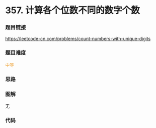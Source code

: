 # 357. 计算各个位数不同的数字个数

### 题目链接

https://leetcode-cn.com/problems/count-numbers-with-unique-digits

### 题目难度

<font color=#F0AD4E>中等</font>

### 思路



### 图解

无

### 代码

```python
```